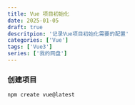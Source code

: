 ```yaml
---
title: Vue 项目初始化
date: 2025-01-05
draft: true
descritpion: '记录Vue项目初始化需要的配置'
categories: ['Vue']
tags: ['Vue3']
series: ['我的网盘']
---
```


### 创建项目
`npm create vue@latest`

###